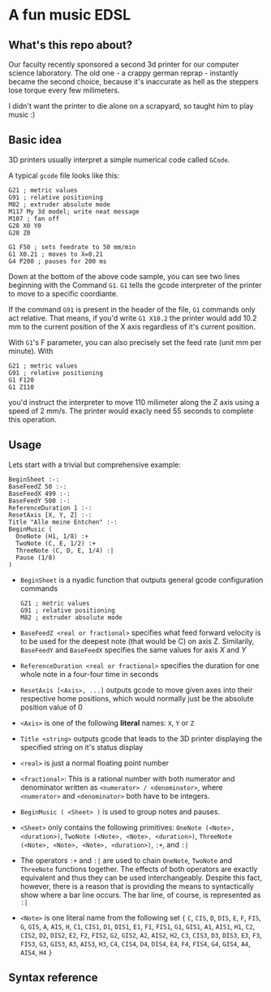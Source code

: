 # A fun music EDSL

## What's this repo about?

Our faculty recently sponsored a second 3d printer
for our computer science laboratory.
The old one - a crappy german reprap - instantly
became the second choice, because it's inaccurate
as hell as the steppers lose torque every few milimeters.

I didn't want the printer to die alone on a scrapyard,
so taught him to play music :)

## Basic idea

3D printers usually interpret a simple numerical
code called `GCode`.

A typical `gcode` file looks like this:

```
G21 ; metric values
G91 ; relative positioning
M82 ; extruder absolute mode
M117 My 3d model; write neat message
M107 ; fan off
G28 X0 Y0
G28 Z0

G1 F50 ; sets feedrate to 50 mm/min
G1 X0.21 ; moves to X=0.21
G4 P200 ; pauses for 200 ms
```

Down at the bottom of the above code sample,
you can see two lines beginning with the Command
`G1`. `G1` tells the gcode interpreter of the
printer to move to a specific coordiante.

If the command `G91` is present in the header
of the file, `G1` commands only act relative.
That means, if you'd write `G1 X10.2` the
printer would add 10.2 mm to the current
position of the X axis regardless of it's
current position.

With `G1`'s F parameter, you can also precisely
set the feed rate (unit mm per minute). With
```
G21 ; metric values
G91 ; relative positioning
G1 F120
G1 Z110
```
you'd instruct the interpreter to move
110 milimeter along the Z axis using a speed
of 2 mm/s. The printer would exacly need 55 seconds
to complete this operation.

## Usage

Lets start with a trivial but comprehensive example:

```
BeginSheet :-:
BaseFeedZ 50 :-:
BaseFeedX 499 :-:
BaseFeedY 500 :-:
ReferenceDuration 1 :-:
ResetAxis [X, Y, Z] :-:
Title "Alle meine Entchen" :-:
BeginMusic (
  OneNote (H1, 1/8) :+
  TwoNote (C, E, 1/2) :+
  ThreeNote (C, D, E, 1/4) :|
  Pause (1/8)
)
```

- `BeginSheet` is a nyadic function that outputs
  general gcode configuration commands

    ```
    G21 ; metric values
    G91 ; relative positioning
    M82 ; extruder absolute mode
    ```

- `BaseFeedZ <real or fractional>` specifies what feed forward velocity
  is to be used for the deepest note (that would be C)
  on axis Z. Similarily, `BaseFeedY` and `BaseFeedX`
  specifies the same values for axis *X* and *Y*

- `ReferenceDuration <real or fractional>` specifies the
  duration for one whole note in a four-four time in seconds

- `ResetAxis [<Axis>, ...]` outputs gcode to move given axes into
  their respective home positions, which would normally just be
  the absolute position value of 0

- `<Axis>` is one of the following **literal** names: `X`, `Y` or `Z`

- `Title <string>` outputs gcode that leads to the 3D printer
  displaying the specified string on it's status display

- `<real>` is just a normal floating point number

- `<fractional>`: This is a rational number with both numerator and denominator
  written as `<numerator> / <denominator>`, where `<numerator>` and
  `<denominator>` both have to be integers.

- `BeginMusic ( <Sheet> )` is used to group notes and pauses.

- `<Sheet>` only contains the following primitives:
  `OneNote (<Note>, <duration>)`,
  `TwoNote (<Note>, <Note>, <duration>)`,
  `ThreeNote (<Note>, <Note>, <Note>, <duration>)`,
  `:+`, and `:|`

- The operators `:+` and `:|` are used to chain `OneNote`,
  `TwoNote` and `ThreeNote` functions together. The effects
  of both operators are exactly equivalent and thus they can
  be used interchangeably. Despite this fact, however, there
  is a reason that is providing the means to syntactically
  show where a bar line occurs. The bar line, of course, is represented as `:|`

- `<Note>` is one literal name from the following set `{`
    `C`,  `CIS`,  `D`,  `DIS`,
    `E`,  `F`,  `FIS`,  `G`,
    `GIS`,  `A`,  `AIS`,  `H`,
    `C1`,  `CIS1`,  `D1`,  `DIS1`,
    `E1`,  `F1`,  `FIS1`,  `G1`,
    `GIS1`,  `A1`,  `AIS1`,  `H1`,
    `C2`,  `CIS2`,  `D2`,  `DIS2`,
    `E2`,  `F2`,  `FIS2`,  `G2`,
    `GIS2`,  `A2`,  `AIS2`,  `H2`,
    `C3`,  `CIS3`,  `D3`,  `DIS3`,
    `E3`,  `F3`,  `FIS3`,  `G3`,
    `GIS3`,  `A3`,  `AIS3`,  `H3`,
    `C4`,  `CIS4`,  `D4`,  `DIS4`,
    `E4`,  `F4`,  `FIS4`,  `G4`,
    `GIS4`,  `A4`,  `AIS4`,  `H4` `}`

## Syntax reference
